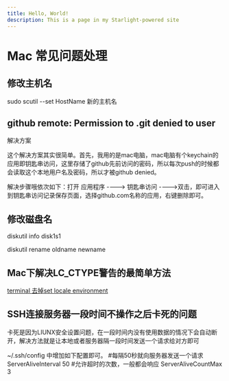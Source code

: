 ```yaml
---
title: Hello, World!
description: This is a page in my Starlight-powered site
---
```


# Mac 常见问题处理

## 修改主机名

sudo scutil --set HostName 新的主机名

## github remote: Permission to .git denied to user

解决方案

这个解决方案其实很简单。首先，我用的是mac电脑，mac电脑有个keychain的应用即钥匙串访问，这里存储了github先前访问的密码，所以每次push的时候都会读取这个本地用户名及密码，所以才被github denied。

解决步骤哦依次如下：打开 应用程序 ----> 钥匙串访问 ---->双击，即可进入到钥匙串访问记录保存页面，选择github.com名称的应用，右键删除即可。

## 修改磁盘名

  diskutil info disk1s1

  diskutil rename oldname  newname

## Mac下解决LC_CTYPE警告的最简单方法

  [terminal 去掉set locale environment](https://jingyan.baidu.com/article/fdbd4277c564c8b89e3f48eb.html)

## SSH连接服务器一段时间不操作之后卡死的问题

  卡死是因为LIUNX安全设置问题，在一段时间内没有使用数据的情况下会自动断开，解决方法就是让本地或者服务器隔一段时间发送一个请求给对方即可

  ~/.ssh/config 中增加如下配置即可。
  #每隔50秒就向服务器发送一个请求
  ServerAliveInterval 50
  #允许超时的次数，一般都会响应
  ServerAliveCountMax 3

